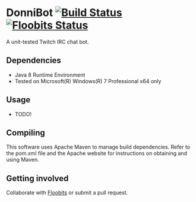 DonniBot  [![Build Status](https://travis-ci.org/innodonni/DonniBot.png?branch=master)](https://travis-ci.org/innodonni/DonniBot) [![Floobits Status](https://floobits.com/innodonni/DonniBot.png)](https://floobits.com/innodonni/DonniBot/redirect)
========

A unit-tested Twitch IRC chat bot.

## Dependencies

- Java 8 Runtime Environment
- Tested on Microsoft(R) Windows(R) 7 Professional x64 only

## Usage

- TODO!

<!---
- Configure authentication details in the properties file
- Run: `java -jar DonniBot.jar Main`
-->

## Compiling

This software uses Apache Maven to manage build dependencies. Refer to the pom.xml
file and the Apache website for instructions on obtaining and using Maven.

## Getting involved

Collaborate with [Floobits](https://floobits.com) or submit a pull request.